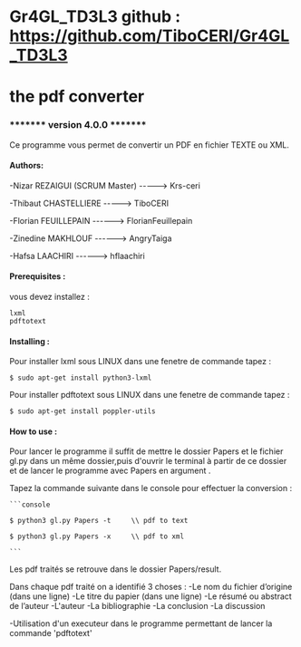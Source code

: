 # Gr4GL_TD3L3 github : https://github.com/TiboCERI/Gr4GL_TD3L3
# the pdf converter 
### ******* version 4.0.0 *******
Ce programme vous permet de convertir un PDF en fichier TEXTE ou XML.
#### Authors:

-Nizar REZAIGUI (SCRUM Master) -----> Krs-ceri

-Thibaut CHASTELLIERE   -----> TiboCERI

-Florian FEUILLEPAIN  ------> FlorianFeuillepain

-Zinedine MAKHLOUF  ------> AngryTaiga

-Hafsa LAACHIRI   ------> hflaachiri

#### Prerequisites :
vous devez installez :
```console
lxml
pdftotext
```
#### Installing :
Pour installer lxml sous LINUX dans une fenetre de commande tapez :
````console
$ sudo apt-get install python3-lxml

````
Pour installer pdftotext sous LINUX dans une fenetre de commande tapez :
````console
$ sudo apt-get install poppler-utils

````

#### How to use :
Pour lancer le programme il suffit de mettre le dossier Papers et le fichier gl.py dans un même dossier,puis d'ouvrir le terminal à partir de ce dossier et de lancer le programme avec Papers en argument .

Tapez la commande suivante dans le console pour effectuer la conversion :

    ```console

    $ python3 gl.py Papers -t     \\ pdf to text

    $ python3 gl.py Papers -x     \\ pdf to xml

    ```
   
Les pdf traités se retrouve dans le dossier Papers/result.

Dans chaque pdf traité on a identifié 3 choses : 
  -Le nom du fichier d’origine (dans une ligne)
  -Le titre du papier (dans une ligne)
  -Le résumé ou abstract de l’auteur 
  -L'auteur
  -La bibliographie 
  -La conclusion
  -La discussion



-Utilisation d'un executeur dans le programme permettant de lancer la commande 'pdftotext'

